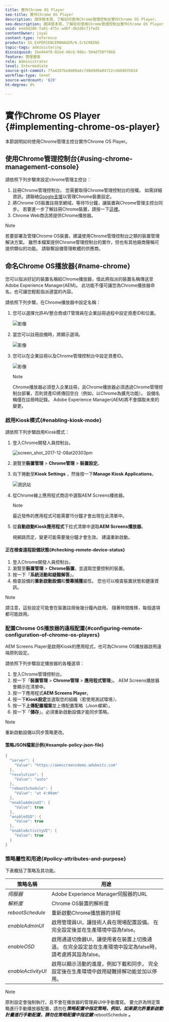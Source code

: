 ```yaml
---
title: 實作Chrome OS Player
seo-title: 實作Chrome OS Player
description: 請詳閱本頁，了解如何使用Chrome管理控制台實作Chrome OS Player。
seo-description: 請詳閱本頁，了解如何使用Chrome管理控制台實作Chrome OS Player。
uuid: eee84286-fa81-475c-ad6f-db2d6cf1fed5
contentOwner: jsyal
content-type: reference
products: SG_EXPERIENCEMANAGER/6.5/SCREENS
topic-tags: administering
discoiquuid: 1be944f0-02ed-48c6-98bc-504d758ff866
feature: 管理畫面
role: Administrator
level: Intermediate
source-git-commit: 7fa4207be0d89a6c7d0d9d9a04722cd40d035634
workflow-type: tm+mt
source-wordcount: '829'
ht-degree: 0%

---
```



# 實作Chrome OS Player {#implementing-chrome-os-player}

本節說明如何使用Chrome管理主控台實作Chrome OS Player。

## 使用Chrome管理控制台{#using-chrome-management-console}

請依照下列步驟來設定chrome管理主控台：

1. 註冊Chrome管理控制台。 您需要取得Chrome管理控制台的授權。 如需詳細資訊，請聯絡[Google支援](https://support.google.com/chrome/a/answer/1375678?hl=en&amp;ref_topic=2935995)以管理Chrome裝置設定。
1. 將Chrome OS裝置註冊至網域，等待15分鐘，讓裝置與Chrome管理主控台同步。 若要進一步了解註冊Chrome裝置，請按一下[這裡](https://support.google.com/chrome/a/answer/1360534?hl=en)。
1. Chrome Web商店將提供Chrome播放器。

>[!NOTE]
>
>若要部署及管理Chrome OS裝置，建議使用Chrome管理控制台之類的裝置管理解決方案。 雖然本檔案提供Chrome管理控制台的實作，但也有其他廠商聲稱可提供類似的功能。 請聯繫設備管理軟體的供應商。

## 命名Chrome OS播放器{#name-chrome}

您可以指派好記的裝置名稱給Chrome播放器，借此將指派的裝置名稱傳送至Adobe Experience Manager(AEM)。 此功能不僅可讓您為Chrome播放器命名，也可讓您輕鬆指派適當的內容。

請依照下列步驟，在Chrome播放器中設定名稱：

1. 您可以選擇允許AV整合商或IT管理員在企業註冊過程中設定資產ID和位置。

   ![影像](/help/user-guide/assets/chrome-device/chrome1.png)

1. 當您可以註冊設備時，將顯示選項。

   ![影像](/help/user-guide/assets/chrome-device/chrome2.jpg)

1. 您可以在企業註冊以及Chrome管理控制台中設定資產ID。

   ![影像](/help/user-guide/assets/chrome-device/chrome3.png)

   >[!NOTE]
   >Chrome播放器必須登入企業註冊，且Chrome播放器必須透過Chrome管理控制台部署，否則資產ID將傳回空白（例如，以Chrome為擴充功能）。 設備名稱僅在註冊時記錄。 Adobe Experience Manager(AEM)將不會擷取未來的變更。

### 啟用Kiosk模式{#enabling-kiosk-mode}

請依照下列步驟啟用Kiosk模式：

1. 登入Chrome開發人員控制台。

   ![screen_shot_2017-12-08at20303pm](assets/screen_shot_2017-12-08at20303pm.png)

1. 瀏覽至&#x200B;**裝置管理** > **Chrome管理** > **裝置設定**。
1. 向下捲動至&#x200B;**Kiosk Settings** ，然後按一下&#x200B;**Manage Kiosk Applications**。

   ![資訊站](assets/kiosk.png)

1. 從Chrome線上應用程式商店中選取AEM Screens播放器。

   >[!NOTE]
   >
   >最近發佈的應用程式可能需要15分鐘才會出現在此清單中。

1. 從&#x200B;**自動啟動Kiosk應用程式**&#x200B;下拉式清單中選取&#x200B;**AEM Screens播放器**。

   視網路而定，變更可能需要幾分鐘才會生效。 建議重新啟動。

#### 正在檢查遠程設備狀態{#checking-remote-device-status}

1. 登入Chrome開發人員控制台。
1. 瀏覽至&#x200B;**裝置管理** > **Chrome裝置**，並選取您要控制的裝置。
1. 按一下「**系統活動和疑難解答**」。
1. 檢查設備的&#x200B;**重新啟動設備**&#x200B;和&#x200B;**螢幕捕獲**&#x200B;屬性。 您也可以檢查裝置狀態和健康資訊。

>[!NOTE]
>
>請注意，這些設定可能會在裝置註冊後幾分鐘內啟用。 隨著時間推移，每個選項都可能啟用。

### 配置Chrome OS播放器的遠程配置{#configuring-remote-configuration-of-chrome-os-players}

AEM Screens Player是啟用Kiosk的應用程式，也可為Chrome OS播放器啟用遠端原則設定。

請依照下列步驟設定播放器的各種選項：

1. 登入Chrome管理控制台。
1. 按一下「**裝置管理** > **Chrome管理** > **應用程式管理**」。 AEM Screens播放器會顯示在清單中。
1. 按一下應用程式&#x200B;**AEM Screens Player**。
1. 按一下&#x200B;**Kiosk設定**&#x200B;並選取您的組織（若使用測試環境&#x200B;*）。*
1. 按一下&#x200B;**上傳配置檔案**&#x200B;並上傳配置策略（*Json檔案*）。
1. 按一下「**儲存**」。必須重新啟動設備才能同步策略。

>[!NOTE]
>
>重新啟動設備以同步策略更改。

#### 策略JSON檔案示例{#example-policy-json-file}

```java
{
  "server": {
    "Value": "https://aemscreensdemo.adobeitc.com"
  },
  "resolution": {
    "Value": "auto"
  },
  "rebootSchedule": {
    "Value": "at 4:00am"
  },
  "enableAdminUI": {
    "Value": true
  },
  "enableOSD": {
    "Value": true
  },
  "enableActivityUI": {
    "Value": true
  }
}
```

### 策略屬性和用途{#policy-attributes-and-purpose}

下表概括了策略及其功能。

| **策略名稱** | **用途** |
|---|---|
| *伺服器* | Adobe Experience Manager伺服器的URL |
| *解析度* | Chrome OS裝置的解析度 |
| *rebootSchedule* | 重新啟動Chrome播放器的排程 |
| *enableAdminUI* | 啟用管理員UI，讓技術人員在現場配置設備。 在完全設定後並在生產環境中設為false。 |
| *enableOSD* | 啟用通道切換器UI，讓使用者在裝置上切換通道。 在完全設定並在生產環境中設定為false時，請考慮將其設為false。 |
| *enableActivityUI* | 啟用以顯示活動的進度，例如下載和同步。 完全設定後在生產環境中啟用疑難排解功能並加以停用。 |

>[!NOTE]
>
>原則設定會強制執行，且不會在播放器的管理員UI中手動覆寫。 要允許為特定策略進行手動播放器配置，請勿在&#x200B;***策略配置中指定策略，例如，如果要允許重新啟動計畫進行手動配置，請勿在策略配置中指定鍵*** rebootSchedule ***。***
